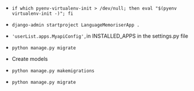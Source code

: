 - `if which pyenv-virtualenv-init > /dev/null; then eval "$(pyenv virtualenv-init -)"; fi`

- `django-admin startproject LanguageMemoriserApp .`
- `'userList.apps.MyapiConfig',`in INSTALLED_APPS in the settings.py file
- `python manage.py migrate`
- Create models
- `python manage.py makemigrations`
- `python manage.py migrate`

